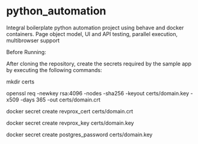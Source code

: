 # python_automation
Integral boilerplate python automation project using behave and docker containers. Page object model, UI and API testing, parallel execution, multibrowser support 


Before Running:

After cloning the repository, create the secrets required by the sample app by executing the following commands:

mkdir certs

openssl req -newkey rsa:4096 -nodes -sha256 -keyout certs/domain.key -x509 -days 365 -out certs/domain.crt

docker secret create revprox_cert certs/domain.crt

docker secret create revprox_key certs/domain.key

docker secret create postgres_password certs/domain.key

